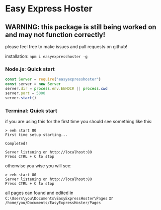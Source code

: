 # Easy Express Hoster
## WARNING: this package is still being worked on and may not function correctly!

please feel free to make issues and pull requests on github!

installation: `npm i easyexpresshoster -g`

### Node.js: Quick start
```javascript
const Server = require("easyexpresshoster")
const server = new Server
server.dir = process.env.EEHDIR || process.cwd
server.port = 5000
server.start()
```

### Terminal: Quick start
if you are using this for the first time you should see something like this:
```console
> eeh start 80
First time setup starting...

Completed!

Server listening on http://localhost:80
Press CTRL + C to stop
```
otherwise you wise you will see:
```console
> eeh start 80
Server listening on http://localhost:80
Press CTRL + C to stop
```


all pages can found and edited in `C:\Users\you\Documents\EasyExpressHoster\Pages` or `/home/you/Documents/EasyExpressHoster/Pages`